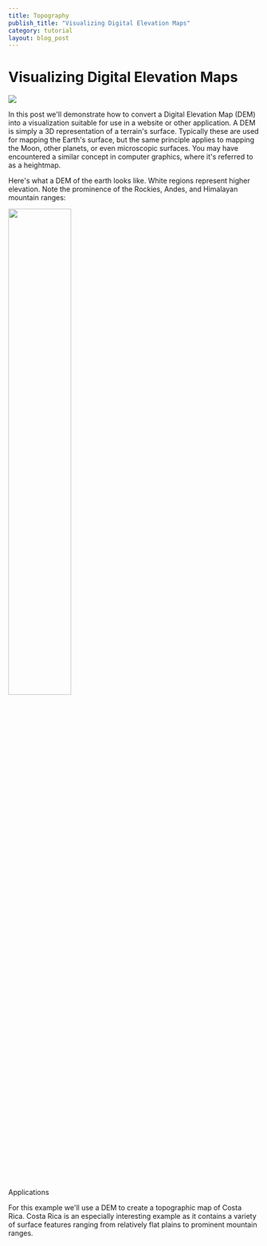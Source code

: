 ```yaml
---
title: Topography
publish_title: "Visualizing Digital Elevation Maps"
category: tutorial
layout: blog_post
---
```


Visualizing Digital Elevation Maps
==

<img src="{{site.baseurl}}assets/posts/topography/cr_mountain_crop.jpg" />

In this post we'll demonstrate how to convert a Digital Elevation Map (DEM) into a visualization suitable for use in a website or other application. A DEM is simply a 3D representation of a terrain's surface. Typically these are used for mapping the Earth's surface, but the same principle applies to mapping the Moon, other planets, or even microscopic surfaces. You may have encountered a similar concept in computer graphics, where it's referred to as a heightmap. 

Here's what a DEM of the earth looks like. White regions represent higher elevation. Note the prominence of the Rockies, Andes, and Himalayan mountain ranges:

<img src="{{site.baseurl}}assets/posts/topography/global_dem.jpg" style="width: 50%; position: relative; margin: 0 auto;"/>


Applications

For this example we'll use a DEM to create a topographic map of Costa Rica. Costa Rica is an especially interesting example as it contains a variety of surface features ranging from relatively flat plains to prominent mountain ranges.
